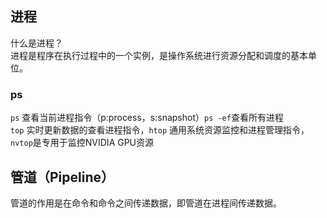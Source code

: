 ## 进程
什么是进程？ <br>
进程是程序在执行过程中的一个实例，是操作系统进行资源分配和调度的基本单位。<br>
### ps
```ps``` 查看当前进程指令（p:process，s:snapshot）```ps -ef```查看所有进程<br>
```top``` 实时更新数据的查看进程指令，```htop``` 通用系统资源监控和进程管理指令，```nvtop```是专用于监控NVIDIA GPU资源 <br>
## 管道（Pipeline）
管道的作用是在命令和命令之间传递数据，即管道在进程间传递数据。<br>
